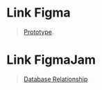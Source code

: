 # Link Figma 

>  [Prototype](https://www.figma.com/file/cNIkeHCaobwZI1Z54BZP8F/Kantin_jawir?type=design&node-id=0%3A1&mode=design&t=ZhtqsMux3G5ocoC1-1).

# Link FigmaJam 

> [Database Relationship](https://www.figma.com/file/NyDLgN3Yc7s4wyaNtpV9SZ/Database-Relation-(-Kantin-)?type=whiteboard&node-id=0%3A1&t=lmGy9RiyP3KPrCBr-1)
